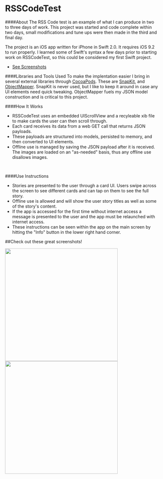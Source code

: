 # RSSCodeTest
####About
The RSS Code test is an example of what I can produce in two to three days of work. 
This project was started and code complete within two days, small modifications and tune ups were then made in the third and final day.
<br />

The project is an iOS app written for iPhone in Swift 2.0. It requires iOS 9.2 to run properly. 
I learned some of Swift's syntax a few days prior to starting work on RSSCodeTest, so this could be considered my first Swift project.
<br />

+ [See Screenshots](https://github.com/MichaelMcKinney/RSSCodeTest/blob/master/README.md#check-out-these-great-screenshots)

####Libraries and Tools Used
To make the implentation easier I bring in several external libraries through [CocoaPods](https://cocoapods.org/). 
These are [SnapKit](https://github.com/SnapKit/SnapKit), and [ObjectMapper](https://github.com/Hearst-DD/ObjectMapper). SnapKit is never used, but I like to keep it around in case any UI elements need quick tweaking.
ObjectMapper fuels my JSON model construction and is critical to this project.

####How It Works
+ RSSCodeTest uses an embedded UIScrollView and a recyleable xib file to make cards the user can then scroll through.
+ Each card receives its data from a web GET call that returns JSON payloads.
+ These payloads are structured into models, persisted to memory, and then converted to UI elements.
+ Offline use is managed by saving the JSON payload after it is received. The images are loaded  on an "as-needed" basis, thus any offline use disallows images.
<br />

####Use Instructions
+ Stories are presented to the user through a card UI. Users swipe across the screen 
to see different cards and can tap on them to see the full story. 
+ Offline use is allowed and will show the user story titles as well as some of the story's content.
+ If the app is accessed for the first time without internet access a message is
presented to the user and the app must be relaunched with internet access.
+ These instructions can be seen within the app on the main screen by hitting the "Info" button in the lower right hand corner.


##Check out these great screenshots!

<img src="http://i.imgur.com/PN8hAX8.png" width="370">
<img src="http://i.imgur.com/wFguYcK.png" width="370">



